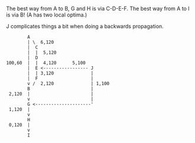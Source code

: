 The best way from A to B, G and H is via C-D-E-F.  The best way from A
to I is via B!  (A has two local optima.)

J complicates things a bit when doing a backwards propagation.

```
        A
        | \  6,120
        |  C
        |  |  5,120
        |  D
100,60  |  |  4,120      5,100
        |  E <----------------- J
        |  | 3,120              |
        |  F                    |
        v /  2,120              | 1,100
        B                       |
 2,120  |                       |
        v                       |
        G <---------------------'
 1,120  |
        v
        H
 0,120  |
        v
        I
```
